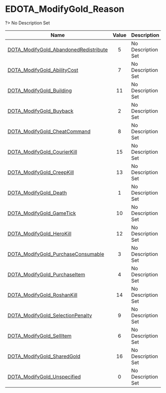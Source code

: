 # EDOTA_ModifyGold_Reason
?> No Description Set

Name|Value|Description|Client
--|:--:|--|:--:
[DOTA_ModifyGold_AbandonedRedistribute](Constants/EDOTA_ModifyGold_Reason/DOTA_ModifyGold_AbandonedRedistribute)|5|No Description Set|✖
[DOTA_ModifyGold_AbilityCost](Constants/EDOTA_ModifyGold_Reason/DOTA_ModifyGold_AbilityCost)|7|No Description Set|✖
[DOTA_ModifyGold_Building](Constants/EDOTA_ModifyGold_Reason/DOTA_ModifyGold_Building)|11|No Description Set|✖
[DOTA_ModifyGold_Buyback](Constants/EDOTA_ModifyGold_Reason/DOTA_ModifyGold_Buyback)|2|No Description Set|✖
[DOTA_ModifyGold_CheatCommand](Constants/EDOTA_ModifyGold_Reason/DOTA_ModifyGold_CheatCommand)|8|No Description Set|✖
[DOTA_ModifyGold_CourierKill](Constants/EDOTA_ModifyGold_Reason/DOTA_ModifyGold_CourierKill)|15|No Description Set|✖
[DOTA_ModifyGold_CreepKill](Constants/EDOTA_ModifyGold_Reason/DOTA_ModifyGold_CreepKill)|13|No Description Set|✖
[DOTA_ModifyGold_Death](Constants/EDOTA_ModifyGold_Reason/DOTA_ModifyGold_Death)|1|No Description Set|✖
[DOTA_ModifyGold_GameTick](Constants/EDOTA_ModifyGold_Reason/DOTA_ModifyGold_GameTick)|10|No Description Set|✖
[DOTA_ModifyGold_HeroKill](Constants/EDOTA_ModifyGold_Reason/DOTA_ModifyGold_HeroKill)|12|No Description Set|✖
[DOTA_ModifyGold_PurchaseConsumable](Constants/EDOTA_ModifyGold_Reason/DOTA_ModifyGold_PurchaseConsumable)|3|No Description Set|✖
[DOTA_ModifyGold_PurchaseItem](Constants/EDOTA_ModifyGold_Reason/DOTA_ModifyGold_PurchaseItem)|4|No Description Set|✖
[DOTA_ModifyGold_RoshanKill](Constants/EDOTA_ModifyGold_Reason/DOTA_ModifyGold_RoshanKill)|14|No Description Set|✖
[DOTA_ModifyGold_SelectionPenalty](Constants/EDOTA_ModifyGold_Reason/DOTA_ModifyGold_SelectionPenalty)|9|No Description Set|✖
[DOTA_ModifyGold_SellItem](Constants/EDOTA_ModifyGold_Reason/DOTA_ModifyGold_SellItem)|6|No Description Set|✖
[DOTA_ModifyGold_SharedGold](Constants/EDOTA_ModifyGold_Reason/DOTA_ModifyGold_SharedGold)|16|No Description Set|✖
[DOTA_ModifyGold_Unspecified](Constants/EDOTA_ModifyGold_Reason/DOTA_ModifyGold_Unspecified)|0|No Description Set|✖
